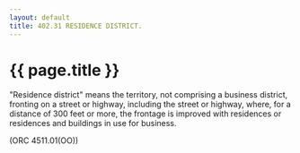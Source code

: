 ```yaml
---
layout: default 
title: 402.31 RESIDENCE DISTRICT.
---
```


{{ page.title }}
================

"Residence district" means the territory, not comprising a business
district, fronting on a street or highway, including the street or
highway, where, for a distance of 300 feet or more, the frontage is
improved with residences or residences and buildings in use for
business.

(ORC 4511.01(OO))
